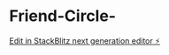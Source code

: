 # Friend-Circle-

[Edit in StackBlitz next generation editor ⚡️](https://stackblitz.com/~/github.com/Greenlotus07/Friend-Circle-)